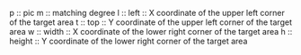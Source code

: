 p :: pic
m :: matching degree
l :: left :: X coordinate of the upper left corner of the target area
t :: top :: Y coordinate of the upper left corner of the target area
w :: width :: X coordinate of the lower right corner of the target area
h :: height :: Y coordinate of the lower right corner of the target area